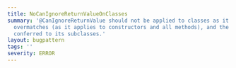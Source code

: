 ```yaml
---
title: NoCanIgnoreReturnValueOnClasses
summary: '@CanIgnoreReturnValue should not be applied to classes as it almost always
  overmatches (as it applies to constructors and all methods), and the CIRVness isn''t
  conferred to its subclasses.'
layout: bugpattern
tags: ''
severity: ERROR
---
```


<!--
*** AUTO-GENERATED, DO NOT MODIFY ***
To make changes, edit the @BugPattern annotation or the explanation in docs/bugpattern.
-->



